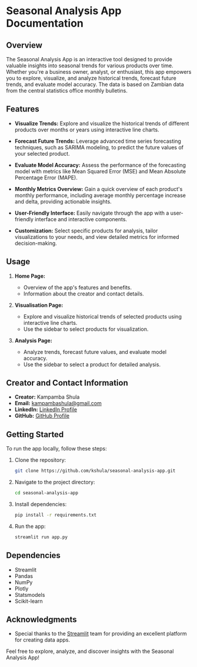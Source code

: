 # Seasonal Analysis App Documentation

## Overview

The Seasonal Analysis App is an interactive tool designed to provide valuable insights into seasonal trends for various products over time. Whether you're a business owner, analyst, or enthusiast, this app empowers you to explore, visualize, and analyze historical trends, forecast future trends, and evaluate model accuracy. The data is based on Zambian data from the central statistics office monthly bulletins.

## Features

- **Visualize Trends:** Explore and visualize the historical trends of different products over months or years using interactive line charts.

- **Forecast Future Trends:** Leverage advanced time series forecasting techniques, such as SARIMA modeling, to predict the future values of your selected product.

- **Evaluate Model Accuracy:** Assess the performance of the forecasting model with metrics like Mean Squared Error (MSE) and Mean Absolute Percentage Error (MAPE).

- **Monthly Metrics Overview:** Gain a quick overview of each product's monthly performance, including average monthly percentage increase and delta, providing actionable insights.

- **User-Friendly Interface:** Easily navigate through the app with a user-friendly interface and interactive components.

- **Customization:** Select specific products for analysis, tailor visualizations to your needs, and view detailed metrics for informed decision-making.

## Usage

1. **Home Page:**
    - Overview of the app's features and benefits.
    - Information about the creator and contact details.

2. **Visualisation Page:**
    - Explore and visualize historical trends of selected products using interactive line charts.
    - Use the sidebar to select products for visualization.

3. **Analysis Page:**
    - Analyze trends, forecast future values, and evaluate model accuracy.
    - Use the sidebar to select a product for detailed analysis.

## Creator and Contact Information

- **Creator:** Kampamba Shula
- **Email:** kampambashula@gmail.com
- **LinkedIn:** [LinkedIn Profile](https://www.linkedin.com/in/kampamba-shula-03946633/)
- **GitHub:** [GitHub Profile](https://github.com/kshula)

## Getting Started

To run the app locally, follow these steps:

1. Clone the repository:

    ```bash
    git clone https://github.com/kshula/seasonal-analysis-app.git
    ```

2. Navigate to the project directory:

    ```bash
    cd seasonal-analysis-app
    ```

3. Install dependencies:

    ```bash
    pip install -r requirements.txt
    ```

4. Run the app:

    ```bash
    streamlit run app.py
    ```

## Dependencies

- Streamlit
- Pandas
- NumPy
- Plotly
- Statsmodels
- Scikit-learn

## Acknowledgments

- Special thanks to the [Streamlit](https://streamlit.io/) team for providing an excellent platform for creating data apps.

Feel free to explore, analyze, and discover insights with the Seasonal Analysis App!
